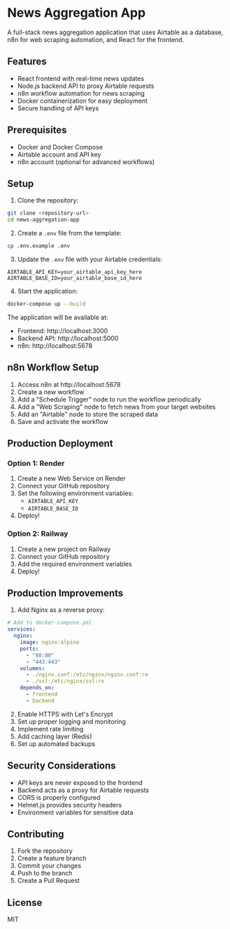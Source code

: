 # News Aggregation App

A full-stack news aggregation application that uses Airtable as a database, n8n for web scraping automation, and React for the frontend.

## Features

- React frontend with real-time news updates
- Node.js backend API to proxy Airtable requests
- n8n workflow automation for news scraping
- Docker containerization for easy deployment
- Secure handling of API keys

## Prerequisites

- Docker and Docker Compose
- Airtable account and API key
- n8n account (optional for advanced workflows)

## Setup

1. Clone the repository:
```bash
git clone <repository-url>
cd news-aggregation-app
```

2. Create a `.env` file from the template:
```bash
cp .env.example .env
```

3. Update the `.env` file with your Airtable credentials:
```
AIRTABLE_API_KEY=your_airtable_api_key_here
AIRTABLE_BASE_ID=your_airtable_base_id_here
```

4. Start the application:
```bash
docker-compose up --build
```

The application will be available at:
- Frontend: http://localhost:3000
- Backend API: http://localhost:5000
- n8n: http://localhost:5678

## n8n Workflow Setup

1. Access n8n at http://localhost:5678
2. Create a new workflow
3. Add a "Schedule Trigger" node to run the workflow periodically
4. Add a "Web Scraping" node to fetch news from your target websites
5. Add an "Airtable" node to store the scraped data
6. Save and activate the workflow

## Production Deployment

### Option 1: Render

1. Create a new Web Service on Render
2. Connect your GitHub repository
3. Set the following environment variables:
   - `AIRTABLE_API_KEY`
   - `AIRTABLE_BASE_ID`
4. Deploy!

### Option 2: Railway

1. Create a new project on Railway
2. Connect your GitHub repository
3. Add the required environment variables
4. Deploy!

## Production Improvements

1. Add Nginx as a reverse proxy:
```yaml
# Add to docker-compose.yml
services:
  nginx:
    image: nginx:alpine
    ports:
      - "80:80"
      - "443:443"
    volumes:
      - ./nginx.conf:/etc/nginx/nginx.conf:ro
      - ./ssl:/etc/nginx/ssl:ro
    depends_on:
      - frontend
      - backend
```

2. Enable HTTPS with Let's Encrypt
3. Set up proper logging and monitoring
4. Implement rate limiting
5. Add caching layer (Redis)
6. Set up automated backups

## Security Considerations

- API keys are never exposed to the frontend
- Backend acts as a proxy for Airtable requests
- CORS is properly configured
- Helmet.js provides security headers
- Environment variables for sensitive data

## Contributing

1. Fork the repository
2. Create a feature branch
3. Commit your changes
4. Push to the branch
5. Create a Pull Request

## License

MIT 